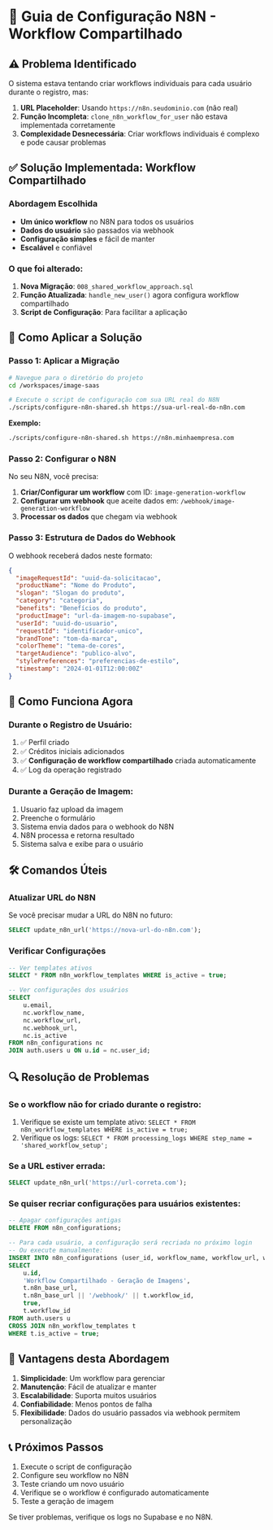 # 🚀 Guia de Configuração N8N - Workflow Compartilhado

## ⚠️ Problema Identificado

O sistema estava tentando criar workflows individuais para cada usuário durante o registro, mas:

1. **URL Placeholder**: Usando `https://n8n.seudominio.com` (não real)
2. **Função Incompleta**: `clone_n8n_workflow_for_user` não estava implementada corretamente
3. **Complexidade Desnecessária**: Criar workflows individuais é complexo e pode causar problemas

## ✅ Solução Implementada: Workflow Compartilhado

### Abordagem Escolhida
- **Um único workflow** no N8N para todos os usuários
- **Dados do usuário** são passados via webhook
- **Configuração simples** e fácil de manter
- **Escalável** e confiável

### O que foi alterado:

1. **Nova Migração**: `008_shared_workflow_approach.sql`
2. **Função Atualizada**: `handle_new_user()` agora configura workflow compartilhado
3. **Script de Configuração**: Para facilitar a aplicação

## 🔧 Como Aplicar a Solução

### Passo 1: Aplicar a Migração

```bash
# Navegue para o diretório do projeto
cd /workspaces/image-saas

# Execute o script de configuração com sua URL real do N8N
./scripts/configure-n8n-shared.sh https://sua-url-real-do-n8n.com
```

**Exemplo:**
```bash
./scripts/configure-n8n-shared.sh https://n8n.minhaempresa.com
```

### Passo 2: Configurar o N8N

No seu N8N, você precisa:

1. **Criar/Configurar um workflow** com ID: `image-generation-workflow`
2. **Configurar um webhook** que aceite dados em: `/webhook/image-generation-workflow`
3. **Processar os dados** que chegam via webhook

### Passo 3: Estrutura de Dados do Webhook

O webhook receberá dados neste formato:

```json
{
  "imageRequestId": "uuid-da-solicitacao",
  "productName": "Nome do Produto",
  "slogan": "Slogan do produto",
  "category": "categoria",
  "benefits": "Benefícios do produto",
  "productImage": "url-da-imagem-no-supabase",
  "userId": "uuid-do-usuario",
  "requestId": "identificador-unico",
  "brandTone": "tom-da-marca",
  "colorTheme": "tema-de-cores",
  "targetAudience": "publico-alvo",
  "stylePreferences": "preferencias-de-estilo",
  "timestamp": "2024-01-01T12:00:00Z"
}
```

## 🔄 Como Funciona Agora

### Durante o Registro de Usuário:
1. ✅ Perfil criado
2. ✅ Créditos iniciais adicionados
3. ✅ **Configuração de workflow compartilhado** criada automaticamente
4. ✅ Log da operação registrado

### Durante a Geração de Imagem:
1. Usuario faz upload da imagem
2. Preenche o formulário
3. Sistema envia dados para o webhook do N8N
4. N8N processa e retorna resultado
5. Sistema salva e exibe para o usuário

## 🛠️ Comandos Úteis

### Atualizar URL do N8N
Se você precisar mudar a URL do N8N no futuro:

```sql
SELECT update_n8n_url('https://nova-url-do-n8n.com');
```

### Verificar Configurações
```sql
-- Ver templates ativos
SELECT * FROM n8n_workflow_templates WHERE is_active = true;

-- Ver configurações dos usuários
SELECT 
    u.email,
    nc.workflow_name,
    nc.workflow_url,
    nc.webhook_url,
    nc.is_active
FROM n8n_configurations nc
JOIN auth.users u ON u.id = nc.user_id;
```

## 🔍 Resolução de Problemas

### Se o workflow não for criado durante o registro:
1. Verifique se existe um template ativo: `SELECT * FROM n8n_workflow_templates WHERE is_active = true;`
2. Verifique os logs: `SELECT * FROM processing_logs WHERE step_name = 'shared_workflow_setup';`

### Se a URL estiver errada:
```sql
SELECT update_n8n_url('https://url-correta.com');
```

### Se quiser recriar configurações para usuários existentes:
```sql
-- Apagar configurações antigas
DELETE FROM n8n_configurations;

-- Para cada usuário, a configuração será recriada no próximo login
-- Ou execute manualmente:
INSERT INTO n8n_configurations (user_id, workflow_name, workflow_url, webhook_url, is_active, template_workflow_id)
SELECT 
    u.id,
    'Workflow Compartilhado - Geração de Imagens',
    t.n8n_base_url,
    t.n8n_base_url || '/webhook/' || t.workflow_id,
    true,
    t.workflow_id
FROM auth.users u
CROSS JOIN n8n_workflow_templates t 
WHERE t.is_active = true;
```

## 🎯 Vantagens desta Abordagem

1. **Simplicidade**: Um workflow para gerenciar
2. **Manutenção**: Fácil de atualizar e manter
3. **Escalabilidade**: Suporta muitos usuários
4. **Confiabilidade**: Menos pontos de falha
5. **Flexibilidade**: Dados do usuário passados via webhook permitem personalização

## 📞 Próximos Passos

1. Execute o script de configuração
2. Configure seu workflow no N8N
3. Teste criando um novo usuário
4. Verifique se o workflow é configurado automaticamente
5. Teste a geração de imagem

Se tiver problemas, verifique os logs no Supabase e no N8N.
